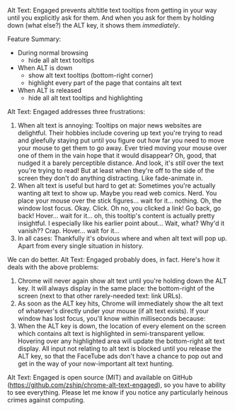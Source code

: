 Alt Text: Engaged prevents alt/title
text tooltips from getting in your way
until you explicitly ask for them. And
when you ask for them by holding down
(what else?) the ALT key, it shows them
*immediately*.

Feature Summary:

* During normal browsing
  - hide all alt text tooltips
* When ALT is down
  - show alt text tooltips (bottom-right
    corner)
  - highlight every part of the page
    that contains alt text
* When ALT is released
  - hide all alt text tooltips and
    highlighting

Alt Text: Engaged addresses three
frustrations:

1. When alt text is annoying: Tooltips
   on major news websites are
   delightful.  Their hobbies include
   covering up text you're trying to
   read and gleefully staying put until
   you figure out how far you need to
   move your mouse to get them to go
   away. Ever tried moving your mouse
   over one of them in the vain hope
   that it would disappear? Oh, good,
   that nudged it a barely perceptible
   distance.  And look, it's *still*
   over the text you're trying to read!
   But at least when they're off to the
   side of the screen they don't do
   anything distracting. Like
   fade-animate in.
2. When alt text is useful but hard to
   get at: Sometimes you're actually
   wanting alt text to show up. Maybe
   you read web comics. Nerd. You place
   your mouse over the stick figures...
   wait for it... nothing. Oh, the
   window lost focus. Okay. Click. Oh
   no, you clicked a link! Go back, go
   back! Hover...  wait for it... oh,
   this tooltip's content is actually
   pretty insightful. I especially like
   his earlier point about... Wait,
   what? Why'd it vanish??  Crap.
   Hover... wait for it...
3. In all cases: Thankfully it's obvious
   where and when alt text will pop up.
   Apart from every single situation in
   history.

We can do better. Alt Text: Engaged
probably does, in fact. Here's how it
deals with the above problems:

1. Chrome will never again show alt text
   until you're holding down the ALT
   key.  It will always display in the
   same place: the bottom-right of the
   screen (next to that other
   rarely-needed text: link URLs).
2. As soon as the ALT key hits, Chrome
   will immediately show the alt text of
   whatever's directly under your mouse
   (if alt text exists). If your window
   has lost focus, you'll know within
   milliseconds because:
3. When the ALT key is down, the
   location of every element on the
   screen which contains alt text is
   highlighted in semi-transparent
   yellow. Hovering over any highlighted
   area will update the bottom-right alt
   text display. All input not relating
   to alt text is blocked until you
   release the ALT key, so that the
   FaceTube ads don't have a chance to
   pop out and get in the way of your
   now-important alt text hunting.

Alt Text: Engaged is open source (MIT)
and available on GitHub
(https://github.com/zship/chrome-alt-text-engaged),
so you have to ability to see
everything. Please let me know if you
notice any particularly heinous crimes
against computing.
